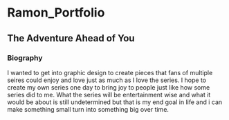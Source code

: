 # Ramon_Portfolio
## The Adventure Ahead of You

### Biography
I wanted to get into graphic design to create pieces that fans of multiple seires could enjoy and love just as much as I love the series. I hope to create my own series one day to bring joy to people just like how some series did to me. What the series will be entertainment wise and what it would be about is still undetermined but that is my end goal in life and i can make something small turn into something big over time.
